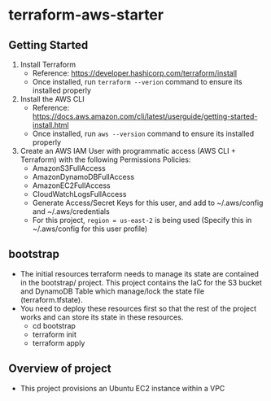 # terraform-aws-starter


## Getting Started
1. Install Terraform
    - Reference: https://developer.hashicorp.com/terraform/install
    - Once installed, run `terraform --verion` command to ensure its installed properly
2. Install the AWS CLI
    - Reference: https://docs.aws.amazon.com/cli/latest/userguide/getting-started-install.html
    - Once installed, run `aws --version` command to ensure its installed properly
3. Create an AWS IAM User with programmatic access (AWS CLI + Terraform) with the following Permissions Policies:
    - AmazonS3FullAccess
    - AmazonDynamoDBFullAccess
    - AmazonEC2FullAccess
    - CloudWatchLogsFullAccess
    - Generate Access/Secret Keys for this user, and add to ~/.aws/config and ~/.aws/credentials
    - For this project, `region = us-east-2` is being used (Specify this in ~/.aws/config for this user profile)

## bootstrap 
- The initial resources terraform needs to manage its state are contained in the bootstrap/ project. This project contains the IaC for the S3 bucket and DynamoDB Table which manage/lock the state file (terraform.tfstate). 
- You need to deploy these resources first so that the rest of the project works and can store its state in these resources. 
    - cd bootstrap
    - terraform init
    - terraform apply

## Overview of project
- This project provisions an Ubuntu EC2 instance within a VPC